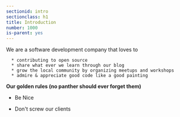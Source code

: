 ```yaml
---
sectionid: intro
sectionclass: h1
title: Introduction
number: 1000
is-parent: yes
---
```


We are a software development company that loves to
```
  * contributing to open source
  * share what ever we learn through our blog
  * grow the local community by organizing meetups and workshops
  * admire & appreciate good code like a good painting
```

**Our golden rules (no panther should ever forget them)**

* Be Nice

* Don't screw our clients